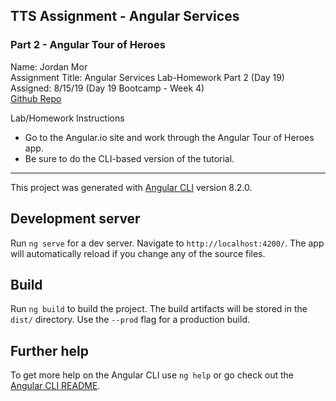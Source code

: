 ## TTS Assignment - Angular Services 
### Part 2 - Angular Tour of Heroes

Name: Jordan Mor  
Assignment Title: Angular Services Lab-Homework Part 2 (Day 19)  
Assigned: 8/15/19 (Day 19 Bootcamp - Week 4)  
[Github Repo](https://github.com/jordanmor/tts-js-assignments) 

Lab/Homework Instructions   
- Go to the Angular.io site and work through the Angular Tour of Heroes app. 
- Be sure to do the CLI-based version of the tutorial.

--- 

This project was generated with [Angular CLI](https://github.com/angular/angular-cli) version 8.2.0.

## Development server

Run `ng serve` for a dev server. Navigate to `http://localhost:4200/`. The app will automatically reload if you change any of the source files.

## Build

Run `ng build` to build the project. The build artifacts will be stored in the `dist/` directory. Use the `--prod` flag for a production build.

## Further help

To get more help on the Angular CLI use `ng help` or go check out the [Angular CLI README](https://github.com/angular/angular-cli/blob/master/README.md).
